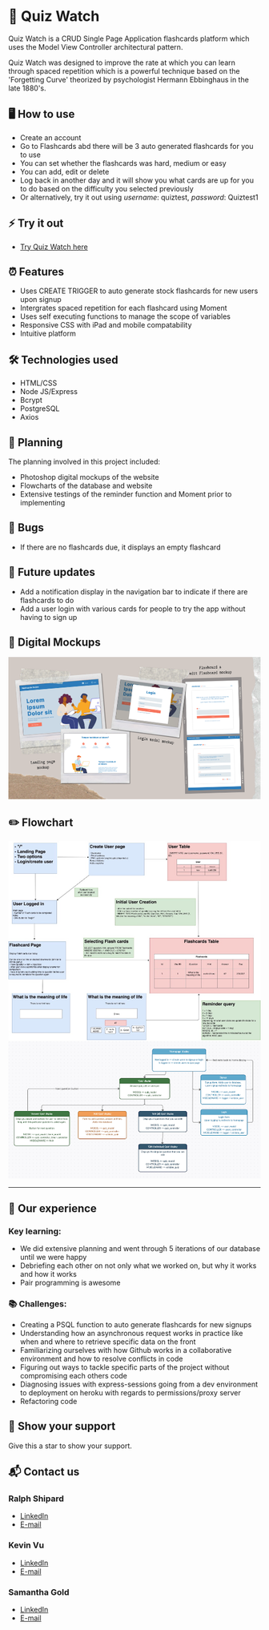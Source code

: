 # 📝 Quiz Watch
Quiz Watch is a CRUD Single Page Application flashcards platform which uses the Model View Controller architectural pattern.

Quiz Watch was designed to improve the rate at which you can learn through spaced repetition which is a powerful technique based on the 'Forgetting Curve' theorized by psychologist Hermann Ebbinghaus in the late 1880's.

## 🖥️ How to use
- Create an account
- Go to Flashcards abd there will be 3 auto generated flashcards for you to use
- You can set whether the flashcards was hard, medium or easy
- You can add, edit or delete
- Log back in another day and it will show you what cards are up for you to do based on the difficulty you selected previously
- Or alternatively, try it out using *username*: quiztest, *password*: Quiztest1

## ⚡ Try it out
- [Try Quiz Watch here](https://whispering-peak-73921.herokuapp.com/)

## ⏰ Features
- Uses CREATE TRIGGER to auto generate stock flashcards for new users upon signup
- Intergrates spaced repetition for each flashcard using Moment
- Uses self executing functions to manage the scope of variables
- Responsive CSS with iPad and mobile compatability
- Intuitive platform

## 🛠️ Technologies used
- HTML/CSS
- Node JS/Express
- Bcrypt
- PostgreSQL
- Axios

## 📐 Planning
The planning involved in this project included:
- Photoshop digital mockups of the website
- Flowcharts of the database and website
- Extensive testings of the reminder function and Moment prior to implementing

## 🐛 Bugs
- If there are no flashcards due, it displays an empty flashcard

## 🌱  Future updates
- Add a notification display in the navigation bar to indicate if there are flashcards to do
- Add a user login with various cards for people to try the app without having to sign up

## 🎨 Digital Mockups
![](https://github.com/TypeSammy/quiz_watch/blob/client/screenshots/Website%20Mockups.png)

## ✏️ Flowchart
![](https://github.com/TypeSammy/quiz_watch/blob/client/screenshots/Website%20Flowchart%201.jpg)
![](https://github.com/TypeSammy/quiz_watch/blob/client/screenshots/Website%20Flowchart%202.png)
 
***

## 🚧 Our experience
### Key learning:
- We did extensive planning and went through 5 iterations of our database until we were happy
- Debriefing each other on not only what we worked on, but why it works and how it works
- Pair programming is awesome

### 📚 Challenges:
- Creating a PSQL function to auto generate flashcards for new signups
- Understanding how an asynchronous request works in practice like when and where to retrieve specific data on the front
- Familiarizing ourselves with how Github works in a collaborative environment and how to resolve conflicts in code
- Figuring out ways to tackle specific parts of the project without compromising each others code
- Diagnosing issues with express-sessions going from a dev environment to deployment on heroku with regards to permissions/proxy server
- Refactoring code

## 🌟 Show your support
Give this a star to show your support.

## 📬 Contact us
### Ralph Shipard
- [LinkedIn](https://www.linkedin.com/in/ralph-shipard-b58924200/)
- [E-mail](mailto:rshipard@gmail.com)

### Kevin Vu
- [LinkedIn](https://www.linkedin.com/in/kevin-vu-06/)
- [E-mail](mailto:kevin.vu06@gmail.com)

### Samantha Gold
- [LinkedIn](https://www.linkedin.com/in/samantha-gold-dev/)
- [E-mail](mailto:typesammy@gmail.com)